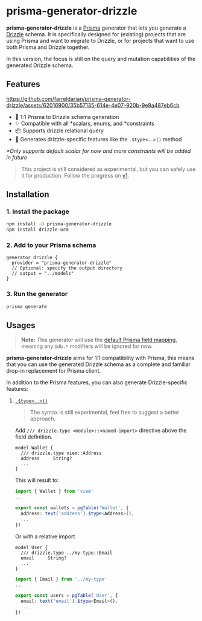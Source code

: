 # prisma-generator-drizzle

**prisma-generator-drizzle** is a [Prisma](https://www.prisma.io/) generator that lets you generate a [Drizzle](https://orm.drizzle.team/) schema. It is specifically designed for (existing) projects that are using Prisma and want to migrate to Drizzle, or for projects that want to use both Prisma and Drizzle together.

In this version, the focus is still on the query and mutation capabilities of the generated Drizzle schema.

## Features

https://github.com/farreldarian/prisma-generator-drizzle/assets/62016900/35b57135-614e-4e07-920b-9e9a487eb6cb

- 🤝 1:1 Prisma to Drizzle schema generation
- ✨ Compatible with all \*scalars, enums, and \*constraints
- 📦 Supports drizzle relational query
- 🚀 Generates drizzle-specific features like the `.$type<..>()` method

_\*Only supports default scalar for now and more constraints will be added in future_

> This project is still considered as experimental, but you can safely use it for production. Follow the progress on [v1](https://github.com/farreldarian/prisma-generator-drizzle/issues/1).

## Installation

### 1. Install the package

```bash
npm install -D prisma-generator-drizzle
npm install drizzle-orm
```

### 2. Add to your Prisma schema

```prisma
generator drizzle {
  provider = "prisma-generator-drizzle"
  // Optional: specify the output directory
  // output = "../models"
}
```

### 3. Run the generator

```bash
prisma generate
```

## Usages

> **Note:** This generator will use the [default Prisma field mapping](https://www.prisma.io/docs/orm/reference/prisma-schema-reference#model-field-scalar-types), meaning any `@db.*` modifiers will be ignored for now.

**prisma-generator-drizzle** aims for 1:1 compatibility with Prisma, this means that you can use the generated Drizzle schema as a complete and familiar drop-in replacement for Prisma client.

In addition to the Prisma features, you can also generate Drizzle-specific features:

1. [`.$type<..>()`](https://orm.drizzle.team/docs/column-types/mysql#customizing-column-data-type)

   > The syntax is still experimental, feel free to suggest a better approach.

   Add `/// drizzle.type <module>::<named-import>` directive above the field definition.

   ```prisma
   model Wallet {
     /// drizzle.type viem::Address
     address     String?
     ...
   }
   ```

   This will result to:

   ```ts
   import { Wallet } from 'viem'
   ...

   export const wallets = pgTable('Wallet', {
     address: text('address').$type<Address>(),
     ...
   })
   ```

   Or with a relative import

   ```prisma
   model User {
     /// drizzle.type ../my-type::Email
     email     String?
     ...
   }
   ```

   ```ts
   import { Email } from '../my-type'
   ...

   export const users = pgTable('User', {
     email: text('email').$type<Email>(),
     ...
   })
   ```
